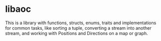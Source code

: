 # libaoc
This is a library with functions, structs, enums, traits and implementations for common tasks,
like sorting a tuple, converting a stream into another stream, and working with Positions and Directions on a map or graph.
